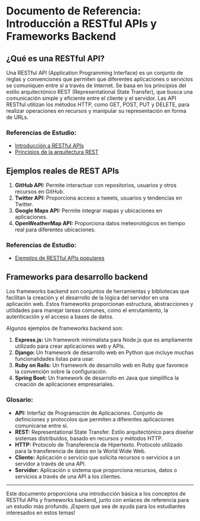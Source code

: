 # Documento de Referencia: Introducción a RESTful APIs y Frameworks Backend

## ¿Qué es una RESTful API?

Una RESTful API (Application Programming Interface) es un conjunto de reglas y convenciones que permiten que diferentes aplicaciones o servicios se comuniquen entre sí a través de Internet. Se basa en los principios del estilo arquitectónico REST (Representational State Transfer), que busca una comunicación simple y eficiente entre el cliente y el servidor. Las API RESTful utilizan los métodos HTTP, como GET, POST, PUT y DELETE, para realizar operaciones en recursos y manipular su representación en forma de URLs.

### Referencias de Estudio:

- [Introducción a RESTful APIs](https://www.redhat.com/es/topics/api/what-is-a-rest-api)
- [Principios de la arquitectura REST](https://www.restapitutorial.com/lessons/restquicktips.html)

## Ejemplos reales de REST APIs

1. **GitHub API:** Permite interactuar con repositorios, usuarios y otros recursos en GitHub.
2. **Twitter API:** Proporciona acceso a tweets, usuarios y tendencias en Twitter.
3. **Google Maps API:** Permite integrar mapas y ubicaciones en aplicaciones.
4. **OpenWeatherMap API:** Proporciona datos meteorológicos en tiempo real para diferentes ubicaciones.

### Referencias de Estudio:

- [Ejemplos de RESTful APIs populares](https://rapidapi.com/blog/most-popular-restful-apis/)

## Frameworks para desarrollo backend

Los frameworks backend son conjuntos de herramientas y bibliotecas que facilitan la creación y el desarrollo de la lógica del servidor en una aplicación web. Estos frameworks proporcionan estructura, abstracciones y utilidades para manejar tareas comunes, como el enrutamiento, la autenticación y el acceso a bases de datos.

Algunos ejemplos de frameworks backend son:

1. **Express.js:** Un framework minimalista para Node.js que es ampliamente utilizado para crear aplicaciones web y APIs.
2. **Django:** Un framework de desarrollo web en Python que incluye muchas funcionalidades listas para usar.
3. **Ruby on Rails:** Un framework de desarrollo web en Ruby que favorece la convención sobre la configuración.
4. **Spring Boot:** Un framework de desarrollo en Java que simplifica la creación de aplicaciones empresariales.

### Glosario:

- **API:** Interfaz de Programación de Aplicaciones. Conjunto de definiciones y protocolos que permiten a diferentes aplicaciones comunicarse entre sí.
- **REST:** Representational State Transfer. Estilo arquitectónico para diseñar sistemas distribuidos, basado en recursos y métodos HTTP.
- **HTTP:** Protocolo de Transferencia de Hipertexto. Protocolo utilizado para la transferencia de datos en la World Wide Web.
- **Cliente:** Aplicación o servicio que solicita recursos o servicios a un servidor a través de una API.
- **Servidor:** Aplicación o sistema que proporciona recursos, datos o servicios a través de una API a los clientes.

---

Este documento proporciona una introducción básica a los conceptos de RESTful APIs y frameworks backend, junto con enlaces de referencia para un estudio más profundo. ¡Espero que sea de ayuda para los estudiantes interesados en estos temas!
